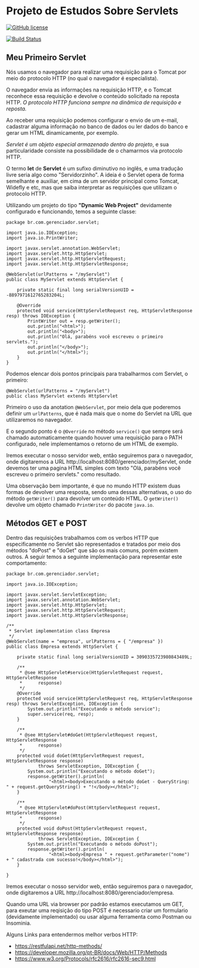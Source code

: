 # Projeto de Estudos Sobre Servlets

[![GitHub license](https://img.shields.io/github/license/pricardoti/learn-servlets)](https://github.com/pricardoti/learn-servlets/blob/master/LICENSE)

[![Build Status](https://travis-ci.com/pricardoti/learn-servlets.svg?branch=master)](https://travis-ci.com/pricardoti/learn-servlets)

## Meu Primeiro Servlet

Nós usamos o navegador para realizar uma requisição para o Tomcat por meio do protocolo HTTP (no qual o navegador é especialista). 

O navegador envia as informações na requisição HTTP, e o Tomcat reconhece essa requisição e devolve o conteúdo solicitado na reposta HTTP. *O protocolo HTTP funciona sempre na dinâmica de requisição e reposta.*

Ao receber uma requisição podemos configurar o envio de um e-mail, cadastrar alguma informação no banco de dados ou ler dados do banco e gerar um HTML dinamicamente, por exemplo.

*Servlet é um objeto especial armazenado dentro do projeto*, e sua particularidade consiste na possibilidade de o chamarmos via protocolo HTTP.

O termo **let** de **Servlet** é um sufixo diminutivo no inglês, e uma tradução livre seria algo como "Servidorzinho". A ideia é o Servlet opera de forma semelhante e auxiliar, em cima de um servidor principal como Tomcat, Widefly e etc, mas que saiba interpretar as requisições que utilizam o protocolo HTTP.

Utilizando um projeto do tipo **"Dynamic Web Project"** devidamente configurado e funcionando, temos a seguinte classe:

```
package br.com.gerenciador.servlet;

import java.io.IOException;
import java.io.PrintWriter;

import javax.servlet.annotation.WebServlet;
import javax.servlet.http.HttpServlet;
import javax.servlet.http.HttpServletRequest;
import javax.servlet.http.HttpServletResponse;

@WebServlet(urlPatterns = "/myServlet")
public class MyServlet extends HttpServlet {

	private static final long serialVersionUID = -8897971612765283204L;

	@Override
	protected void service(HttpServletRequest req, HttpServletResponse resp) throws IOException {
		PrintWriter out = resp.getWriter();
		out.println("<html>");
		out.println("<body>");
		out.println("Olá, parabéns você escreveu o primeiro servlets.");
		out.println("</body>");
		out.println("</html>");
	}
}
```
Podemos elencar dois pontos principais para trabalharmos com Servlet, o primeiro:

```
@WebServlet(urlPatterns = "/myServlet")
public class MyServlet extends HttpServlet 
```

Primeiro o uso da anotation ```@WebServlet```, por meio dela que poderemos definir um ```urlPatterns```, que é nada mais que o nome do Servlet na URL que utilizaremos no navegador. 

E o segundo ponto é o ```@Override``` no método ```service()``` que sempre será chamado automaticamente quando houver uma requisição para o PATH configurado, nele implementamos o retorno de um HTML de exemplo.

Iremos executar o nosso servidor web, então seguiremos para o navegador, onde digitaremos a URL http://localhost:8080/gerenciador/myServlet, onde devemos ter uma pagina HTML simples com texto "Olá, parabéns você escreveu o primeiro servlets." como resultado.

Uma observação bem importante, é que no mundo HTTP existem duas formas de devolver uma resposta, sendo uma dessas alternativas, o uso do método ```getWriter()``` para devolver um conteúdo HTML. O ```getWriter()``` devolve um objeto chamado ```PrintWriter``` do pacote ```java.io```. 

## Métodos GET e POST

Dentro das requisições trabalhamos com os verbos HTTP que especificamente no Servlet são representados e tratados por meio dos métodos "doPost" e "doGet" que são os mais comuns, porém existem outros. A seguir temos a seguinte implementação para representar este comportamento:

```
package br.com.gerenciador.servlet;

import java.io.IOException;

import javax.servlet.ServletException;
import javax.servlet.annotation.WebServlet;
import javax.servlet.http.HttpServlet;
import javax.servlet.http.HttpServletRequest;
import javax.servlet.http.HttpServletResponse;

/**
 * Servlet implementation class Empresa
 */
@WebServlet(name = "empresa", urlPatterns = { "/empresa" })
public class Empresa extends HttpServlet {

	private static final long serialVersionUID = 3090335723980843489L;

	/**
	 * @see HttpServlet#service(HttpServletRequest request, HttpServletResponse
	 *      response)
	 */
	@Override
	protected void service(HttpServletRequest req, HttpServletResponse resp) throws ServletException, IOException {
		System.out.println("Executando o método service");
		super.service(req, resp);
	}

	/**
	 * @see HttpServlet#doGet(HttpServletRequest request, HttpServletResponse
	 *      response)
	 */
	protected void doGet(HttpServletRequest request, HttpServletResponse response)
			throws ServletException, IOException {
		System.out.println("Executando o método doGet");
		response.getWriter().println(
				"<html><body>Executando o método doGet - QueryString: " + request.getQueryString() + "!</body></html>");
	}

	/**
	 * @see HttpServlet#doPost(HttpServletRequest request, HttpServletResponse
	 *      response)
	 */
	protected void doPost(HttpServletRequest request, HttpServletResponse response)
			throws ServletException, IOException {
		System.out.println("Executando o método doPost");
		response.getWriter().println(
				"<html><body>Empresa " + request.getParameter("nome") + " cadastrada com sucesso!</body></html>");
	}

}

```

Iremos executar o nosso servidor web, então seguiremos para o navegador, onde digitaremos a URL http://localhost:8080/gerenciador/empresa. 

Quando uma URL via browser por padrão estamos executamos um GET, para exeutar uma reqisição do tipo POST é necessario criar um formulario (devidamente implementado) ou usar alguma ferramenta como Postman ou Insominia.

Alguns Links para entendermos melhor verbos HTTP:

- https://restfulapi.net/http-methods/
- https://developer.mozilla.org/pt-BR/docs/Web/HTTP/Methods
- https://www.w3.org/Protocols/rfc2616/rfc2616-sec9.html
